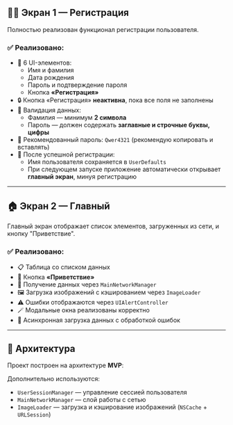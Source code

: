 
## 🧍‍♂️ Экран 1 — Регистрация

Полностью реализован функционал регистрации пользователя.

### ✅ Реализовано:
- 📄 6 UI-элементов:
  - Имя и фамилия
  - Дата рождения
  - Пароль и подтверждение пароля
  - Кнопка **«Регистрация»**
- 🔒 Кнопка «Регистрация» **неактивна**, пока все поля не заполнены
- 🧠 Валидация данных:
  - Фамилия — минимум **2 символа**
  - Пароль — должен содержать **заглавные и строчные буквы, цифры**
- 🔐 Рекомендованный пароль: `Qwer4321` (рекомендую копировать и вставлять)
- 💾 После успешной регистрации:
  - Имя пользователя сохраняется в `UserDefaults`
  - При следующем запуске приложение автоматически открывает **главный экран**, минуя регистрацию

---

## 🏠 Экран 2 — Главный

Главный экран отображает список элементов, загруженных из сети, и кнопку "Приветствие".

### ✅ Реализовано:
- 📋 Таблица со списком данных
- 🔘 Кнопка **«Приветствие»**
- 📡 Получение данных через `MainNetworkManager`
- 🖼️ Загрузка изображений с кэшированием через `ImageLoader`
- ⚠️ Ошибки отображаются через `UIAlertController`
- 🪄 Модальные окна реализованы корректно
- 📶 Асинхронная загрузка данных с обработкой ошибок

---

## 🧠 Архитектура

Проект построен на архитектуре **MVP**:

Дополнительно используются:
- `UserSessionManager` — управление сессией пользователя
- `MainNetworkManager` — слой работы с сетью
- `ImageLoader` — загрузка и кэширование изображений (`NSCache` + `URLSession`)
